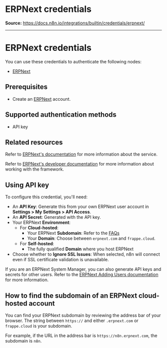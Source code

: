 # ERPNext credentials

**Source:** https://docs.n8n.io/integrations/builtin/credentials/erpnext/

---

# ERPNext credentials

You can use these credentials to authenticate the following nodes:

- [ERPNext](../../app-nodes/n8n-nodes-base.erpnext/)

## Prerequisites

- Create an [ERPNext](https://erpnext.com) account.

## Supported authentication methods

- API key

## Related resources

Refer to [ERPNext's documentation](https://docs.erpnext.com/docs/user/manual/en/introduction) for more information about the service.

Refer to [ERPNext's developer documentation](https://frappeframework.com/docs/user/en/introduction) for more information about working with the framework.

## Using API key

To configure this credential, you'll need:

- An **API Key**: Generate this from your own ERPNext user account in **Settings > My Settings > API Access**.
- An **API Secret**: Generated with the API key.
- Your ERPNext **Environment**:
  - For **Cloud-hosted**:
    - Your ERPNext **Subdomain**: Refer to the [FAQs](#how-to-find-the-subdomain-of-an-erpnext-cloud-hosted-account)
    - Your **Domain**: Choose between `erpnext.com` and `frappe.cloud`.
  - For **Self-hosted**:
    - The fully qualified **Domain** where you host ERPNext
- Choose whether to **Ignore SSL Issues**: When selected, n8n will connect even if SSL certificate validation is unavailable.

If you are an ERPNext System Manager, you can also generate API keys and secrets for other users. Refer to the [ERPNext Adding Users documentation](https://docs.erpnext.com/docs/user/manual/en/adding-users) for more information.

## How to find the subdomain of an ERPNext cloud-hosted account

You can find your ERPNext subdomain by reviewing the address bar of your browser. The string between `https://` and either `.erpnext.com` or `frappe.cloud` is your subdomain.

For example, if the URL in the address bar is `https://n8n.erpnext.com`, the subdomain is `n8n`.
